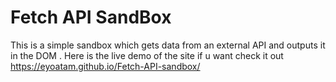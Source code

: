 # Fetch API SandBox
 This is a simple sandbox which gets data from an external API and outputs it in the DOM
. Here is the live demo of the site if u want check it out https://eyoatam.github.io/Fetch-API-sandbox/ 
